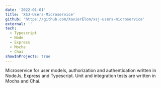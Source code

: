 ```yaml
---
date: '2022-01-01'
title: 'XSJ-Users-Microservice'
github: 'https://github.com/XavierElon/xsj-users-microservice'
external: ''
tech:
  - Typescript
  - Node
  - Express
  - Mocha
  - Chai
showInProjects: true
---
```


Microservice for user models, authorization and authentication written in NodeJs, Express and Typescript. Unit and integration tests are written in Mocha and Chai.

